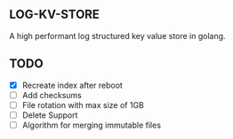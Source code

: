 ## LOG-KV-STORE

A high performant log structured key value store in golang.


## TODO
- [X] Recreate index after reboot
- [ ] Add checksums
- [ ] File rotation with max size of 1GB
- [ ] Delete Support
- [ ] Algorithm for merging immutable files